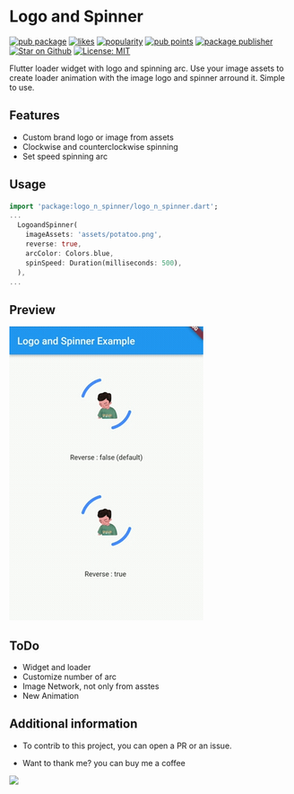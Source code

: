 # Logo and Spinner


[![pub package](https://img.shields.io/pub/v/logo_n_spinner.svg)](https://pub.dev/packages/logo_n_spinner)
[![likes](https://img.shields.io/pub/likes/logo-n-spinner?logo=dart)](https://pub.dev/packages/logo_n_spinner/score) 
[![popularity](https://img.shields.io/pub/popularity/logo-n-spinner?logo=dart)](https://pub.dev/packages/logo_n_spinner/score) 
[![pub points](https://img.shields.io/pub/points/logo-n-spinner?logo=dart)](https://pub.dev/packages/logo_n_spinner/score)
[![package publisher](https://img.shields.io/pub/publisher/logo_n_spinner.svg)](https://pub.dev/publishers/pmatatias.dev/packages)
<a href="https://github.com/pmatatias/logo-n-spinner"><img src="https://img.shields.io/github/stars/pmatatias/logo-n-spinner.svg?style=flat&logo=github&colorB=deepgreen&label=stars" alt="Star on Github"></a>
<a href="https://opensource.org/licenses/MIT"><img src="https://img.shields.io/badge/license-MIT-red.svg" alt="License: MIT"></a>

Flutter loader widget with logo and spinning arc. Use your image assets to create loader animation with the image logo and spinner arround it. Simple to use.

## Features

- Custom brand logo or image from assets
- Clockwise and counterclockwise spinning
- Set speed spinning arc

## Usage

```dart
import 'package:logo_n_spinner/logo_n_spinner.dart';
...
  LogoandSpinner(
    imageAssets: 'assets/potatoo.png',
    reverse: true,
    arcColor: Colors.blue,
    spinSpeed: Duration(milliseconds: 500),
  ),
...
```

## Preview

<img src="https://raw.githubusercontent.com/pmatatias/logo-n-spinner/master/assets/preview.gif" alt="img prev" title="img prev">

## ToDo

- Widget and loader
- Customize number of arc
- Image Network, not only from asstes
- New Animation

## Additional information

- To contrib to this project, you can open a PR or an issue.

- Want to thank me? you can buy me a coffee

<a href="https://www.buymeacoffee.com/pmatatias"><img src="https://img.buymeacoffee.com/button-api/?text=Buy me a coffee&emoji=👨‍💻&slug=pmatatias&button_colour=5F7FFF&font_colour=ffffff&font_family=Inter&outline_colour=000000&coffee_colour=FFDD00" /></a>
